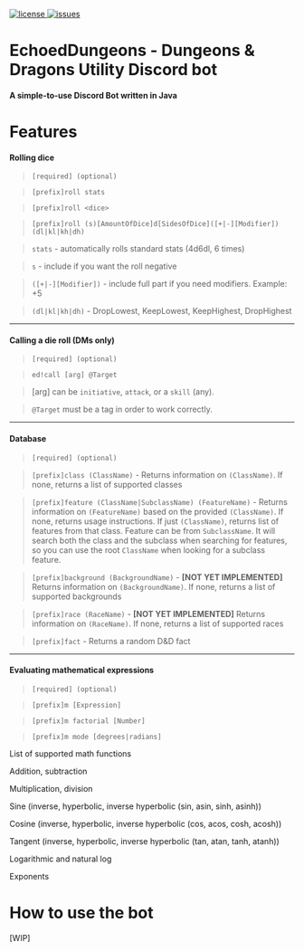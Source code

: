 [license]: https://img.shields.io/badge/License-Apache%202.0-lightgrey.svg
[issues]: https://img.shields.io/github/issues/ajstri/EchoedCore.svg 
[issues-link]: https://github.com/ajstri/EchoedDungeons/issues
[ ![license][] ](https://github.com/ajstri/EchoedDungeons/blob/master/LICENSE)
[ ![issues][] ][issues-link]

# EchoedDungeons - Dungeons & Dragons Utility Discord bot 
#### A simple-to-use Discord Bot written in Java

# Features
#### Rolling dice

> `[required] (optional)`


> `[prefix]roll stats`

> `[prefix]roll <dice>`

> `[prefix]roll (s)[AmountOfDice]d[SidesOfDice]([+|-][Modifier])(dl|kl|kh|dh)`


> `stats` - automatically rolls standard stats (4d6dl, 6 times)

> `s` - include if you want the roll negative

> `([+|-][Modifier])` - include full part if you need modifiers. Example: +5

> `(dl|kl|kh|dh)` - DropLowest, KeepLowest, KeepHighest, DropHighest
--------------------
#### Calling a die roll (DMs only)

> `[required] (optional)`


> `ed!call [arg] @Target`

> [arg] can be `initiative`, `attack`, or a `skill` (any).

> `@Target` must be a tag in order to work correctly.
--------------------
#### Database

> `[required] (optional)`


> `[prefix]class (ClassName)` - Returns information on `(ClassName)`. If none, returns a list of supported classes

> `[prefix]feature (ClassName|SubclassName) (FeatureName)` - Returns information on `(FeatureName)` based on the provided `(ClassName)`. If none, returns usage instructions. If just `(ClassName)`, returns list of features from that class. Feature can be from `SubclassName`. It will search both the class and the subclass when searching for features, so you can use the root `ClassName` when looking for a subclass feature.

> `[prefix]background (BackgroundName)` - **[NOT YET IMPLEMENTED]** Returns information on `(BackgroundName)`. If none, returns a list of supported backgrounds

> `[prefix]race (RaceName)` - **[NOT YET IMPLEMENTED]** Returns information on `(RaceName)`. If none, returns a list of supported races

> `[prefix]fact` - Returns a random D&D fact
--------------------
#### Evaluating mathematical expressions

> `[required] (optional)`


> `[prefix]m [Expression]`

> `[prefix]m factorial [Number]`

> `[prefix]m mode [degrees|radians]`

List of supported math functions


Addition, subtraction

Multiplication, division

Sine (inverse, hyperbolic, inverse hyperbolic (sin, asin, sinh, asinh))

Cosine (inverse, hyperbolic, inverse hyperbolic (cos, acos, cosh, acosh))

Tangent (inverse, hyperbolic, inverse hyperbolic (tan, atan, tanh, atanh))

Logarithmic and natural log

Exponents

# How to use the bot

[WIP]
